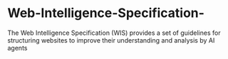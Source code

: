 # Web-Intelligence-Specification-
The Web Intelligence Specification (WIS) provides a set of guidelines for structuring websites to improve their understanding and analysis by AI agents
